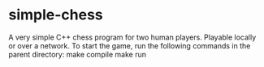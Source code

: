 # simple-chess
A very simple C++ chess program for two human players. Playable locally or over a network. To start the game, run the following commands in the parent directory:
make compile
make run
